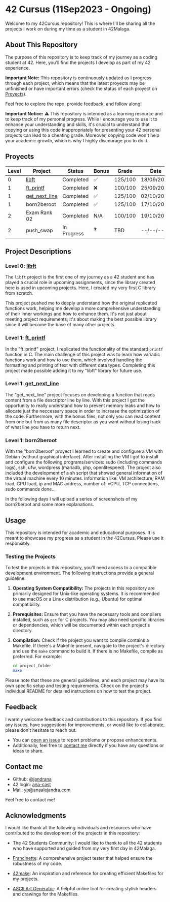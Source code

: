 # 42 Cursus (11Sep2023 - Ongoing)

Welcome to my 42Cursus repository! This is where I'll be sharing all the projects I work on during my time as a student in 42Malaga.

## About This Repository

The purpose of this repository is to keep track of my journey as a coding student at 42. Here, you'll find the projects I develop as part of my 42 experience. 

**Important Note:** This repository is continuously updated as I progress through each project, which means that the latest proyects may be unfinished or have important errors (check the status of each proyect on [Proyects](#proyects)). 

Feel free to explore the repo, provide feedback, and follow along!

**Important Notice:** ⚠️ This repository is intended as a learning resource and to keep track of my personal progress. While I encourage you to use it to enhance your understanding and skills, it's crucial to understand that copying or using this code inappropriately for presenting your 42 personal projects can lead to a cheating grade. Moreover, copying code won't help your academic growth, which is why I highly discourage you to do it.
## Proyects

| Level  | Project | Status | Bonus | Grade | Date |
| ------ | ------- | ----- |  ----- | ----- | ----- |
| 0 | [libft](https://github.com/jandrana/libft) | Completed | ✅ | 125/100 | 18/09/2023 |
| 1 | [ft_printf](https://github.com/jandrana/ft_printf) | Completed | ❌ | 100/100 | 25/09/2023 |
| 1 | [get_next_line](https://github.com/jandrana/get_next_line) | Completed | ✅ | 125/100 | 02/10/2023 |
| 1 | born2beroot | Completed | ✅ | 125/100 | 17/10/2023 |
| 2 | Exam Rank 02 | Completed | N/A | 100/100 | 19/10/2023 |
| 2 | push_swap | In Progress | ❓ | TBD | --/--/---- |

## Project Descriptions

### Level 0: [libft](https://github.com/jandrana/libft)

The `libft` project is the first one of my journey as a 42 student and has played a crucial role in upcoming assignments, since the library created here is used in upcoming projects. Here, I created my very first C library from scratch.

This project pushed me to deeply understand how the original replicated functions work, helping me develop a more comprehensive understanding of their inner workings and how to enhance them. It's not just about meeting project requirements; it's about making the best possible library since it will become the base of many other projects.

### Level 1: [ft_printf](https://github.com/jandrana/ft_printf)

In the "ft_printf" project, I replicated the functionality of the standard `printf` function in C. The main challenge of this project was to learn how variadic functions work and how to use them, which involved handling the formatting and printing of text with different data types. Completing this project made possible adding it to my "libft" library for future use.

### Level 1: [get_next_line](https://github.com/jandrana/get_next_line)

The "get_next_line" project focuses on developing a function that reads content from a file descriptor line by line. With this project I got the opportunity to really understand how to prevent memory leaks and how to allocate just the neccessary space in order to increase the optimization of the code. Furthermore, with the bonus files, not only you can read content from one but from as many file descriptor as you want without losing track of what line you have to return next.

### Level 1: born2beroot

With the "born2beroot" proyect I learned to create and configure a VM with Debian (without graphical interface). After installing the VM I got to install and configure the following programs/services: sudo (including commands logs), ssh, ufw, wordpress (mariadb, php, openlitespeed). The project also included the development of a sh script that showed general information of the virtual machine every 10 minutes. Information like: VM architecture, RAM load, CPU load, ip and MAC address, number of: vCPU, TCP connections, sudo commands done...

In the following days I will upload a series of screenshots of my born2beroot and some more explanations.

## Usage

This repository is intended for academic and educational purposes. It is meant to showcase my progress as a student in the 42Cursus. Please use it responsibly.

### Testing the Projects

To test the projects in this repository, you'll need access to a compatible development environment. The following instructions provide a general guideline:

1. **Operating System Compatibility:** The projects in this repository are primarily designed for Unix-like operating systems. It is recommended to use macOS or a Linux distribution (e.g., Ubuntu) for optimal compatibility.

2. **Prerequisites:** Ensure that you have the necessary tools and compilers installed, such as `gcc` for C projects. You may also need specific libraries or dependencies, which will be documented within each project's directory.

3. **Compilation:** Check if the project you want to compile contains a Makefile. If there's a Makefile present, navigate to the project's directory and use the `make` command to build it. If there is no Makefile, compile as preferred. For example:

   ```bash
   cd project_folder
   make

Please note that these are general guidelines, and each project may have its own specific setup and testing requirements. Check on the project's individual README for detailed instructions on how to test the project.
## Feedback

I warmly welcome feedback and contributions to this repository. If you find any issues, have suggestions for improvements, or would like to collaborate, please don't hesitate to reach out.

- You can [open an issue](https://github.com/jandrana/42-Cursus/issues) to report problems or propose enhancements.
- Additionally, feel free to [contact me](#contact-me) directly if you have any questions or ideas to share.

## Contact me

- Github: [@jandrana](https://github.com/jandrana)
- 42 login: [ana-cast](https://profile.intra.42.fr/users/ana-cast)
- Mail: yo@anaalejandra.com

Feel free to contact me!
## Acknowledgments

I would like thank all the following individuals and resources who have contributed to the development of the projects in this repository:

- The 42 Students Community: I would like to thank to all the 42 students who have supported and guided from my very first day in 42Malaga.

- [Francinette](https://github.com/xicodomingues/francinette): A comprehensive project tester that helped ensure the robustness of my code.

- [42make](https://github.com/Nimon77/42make): An inspiration and reference for creating efficient Makefiles for my projects.

- [ASCII Art Generator](https://patorjk.com/software/taag/#p=testall&c=echo&f=Arrows&t=ft_printf): A helpful online tool for creating stylish headers and drawings for the Makefiles.
